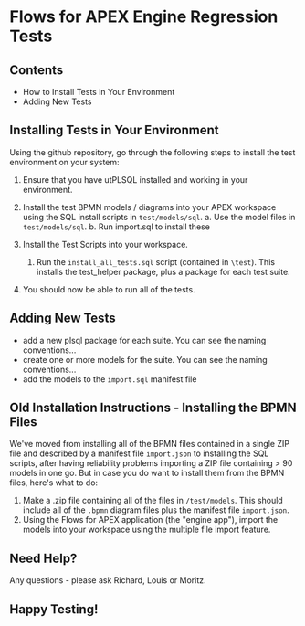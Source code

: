 # Flows for APEX Engine Regression Tests #

## Contents ##

- How to Install Tests in Your Environment
- Adding New Tests

## Installing Tests in Your Environment ##

Using the github repository, go through the following steps to install the test environment on your system:

1. Ensure that you have utPLSQL installed and working in your environment.  
2. Install the test BPMN models / diagrams into your APEX workspace using the SQL install scripts in `test/models/sql`.
   a. Use the model files in  `test/models/sql`.
   b. Run import.sql to install these

3. Install the Test Scripts into your workspace.
   1. Run the `install_all_tests.sql` script (contained in `\test`).  This installs the test_helper package, plus a package for each test suite.
4. You should now be able to run all of the tests.

## Adding New Tests ##

- add a new plsql package for each suite.  You can see the naming conventions...
- create one or more models for the suite.  You can see the naming conventions...
- add the models to the `import.sql` manifest file

## Old Installation Instructions - Installing the BPMN Files

We've moved from installing all of the BPMN files contained in a single ZIP file and described by a manifest file `import.json` to installing the SQL scripts, after having reliability problems importing a ZIP file containing > 90 models in one go.  But in case you do want to install them from the BPMN files, here's what to do:

   1. Make a .zip file containing all of the files in `/test/models`.  This should include all of the `.bpmn` diagram files plus the manifest file `import.json`.
   2. Using the Flows for APEX application (the "engine app"), import the models into your workspace using the multiple file import feature.

## Need Help?

Any questions - please ask Richard, Louis or Moritz.

## Happy Testing! ##
